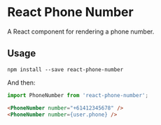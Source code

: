 # React Phone Number

A React component for rendering a phone number.


## Usage

`npm install --save react-phone-number`

And then:

```javascript
import PhoneNumber from 'react-phone-number';
```

```html
<PhoneNumber number="+61412345678" />
<PhoneNumber number={user.phone} />
```